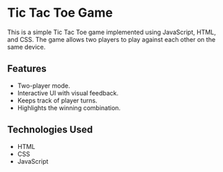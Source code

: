 
# Tic Tac Toe Game

This is a simple Tic Tac Toe game implemented using JavaScript, HTML, and CSS. The game allows two players to play against each other on the same device.

## Features

- Two-player mode.
- Interactive UI with visual feedback.
- Keeps track of player turns.
- Highlights the winning combination.

## Technologies Used

- HTML
- CSS
- JavaScript
